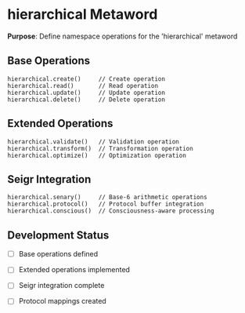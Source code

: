 # hierarchical Metaword

**Purpose**: Define namespace operations for the 'hierarchical' metaword

## Base Operations

```hyphos
hierarchical.create()     // Create operation
hierarchical.read()       // Read operation  
hierarchical.update()     // Update operation
hierarchical.delete()     // Delete operation
```

## Extended Operations

```hyphos
hierarchical.validate()   // Validation operation
hierarchical.transform()  // Transformation operation
hierarchical.optimize()   // Optimization operation
```

## Seigr Integration

```hyphos
hierarchical.senary()     // Base-6 arithmetic operations
hierarchical.protocol()   // Protocol buffer integration
hierarchical.conscious()  // Consciousness-aware processing
```

## Development Status

- [ ] Base operations defined
- [ ] Extended operations implemented  
- [ ] Seigr integration complete
- [ ] Protocol mappings created

